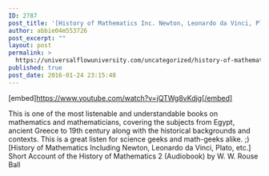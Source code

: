```yaml
---
ID: 2787
post_title: '[History of Mathematics Inc. Newton, Leonardo da Vinci, Plato] Short History of Mathematics 2'
author: abbie04m553726
post_excerpt: ""
layout: post
permalink: >
  https://universalflowuniversity.com/uncategorized/history-of-mathematics-inc-newton-leonardo-da-vinci-plato-short-history-of-mathematics-2/
published: true
post_date: 2016-01-24 23:15:48
---
```

[embed]https://www.youtube.com/watch?v=jQTWg8vKdjg[/embed]<br>
<p>This is one of the most listenable and understandable books on mathematics and mathematicians, covering the subjects from Egypt, ancient Greece to 19th century along with the historical backgrounds and contexts. This is a great listen for science geeks and math-geeks alike. ;) 
[History of Mathematics Including Newton, Leonardo da Vinci, Plato, etc.] Short Account of the History of Mathematics 2 (Audiobook) by W. W. Rouse Ball</p>